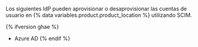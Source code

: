 Los siguientes IdP pueden aprovisionar o desaprovisionar las cuentas de usuario en {% data variables.product.product_location %} utilizando SCIM.

{% ifversion ghae %}
- Azure AD
{% endif %}
